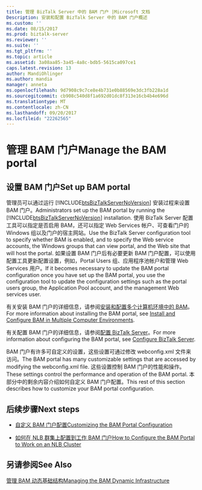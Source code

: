 ```yaml
---
title: 管理 BizTalk Server 中的 BAM 门户 |Microsoft 文档
Description: 安装和配置 BizTalk Server 中的 BAM 门户概述
ms.custom: ''
ms.date: 08/15/2017
ms.prod: biztalk-server
ms.reviewer: ''
ms.suite: ''
ms.tgt_pltfrm: ''
ms.topic: article
ms.assetid: 3a08aa85-3a45-4a8c-bdb5-5615ca097ce1
caps.latest.revision: 13
author: MandiOhlinger
ms.author: mandia
manager: anneta
ms.openlocfilehash: 9d7908c9c7ce8e4b731e0b88569e3dc3fb228a1d
ms.sourcegitcommit: cb908c540d8f1a692d01dc8f313e16cb4b4e696d
ms.translationtype: MT
ms.contentlocale: zh-CN
ms.lasthandoff: 09/20/2017
ms.locfileid: "22262565"
---
```

# <a name="manage-the-bam-portal"></a><span data-ttu-id="634b1-103">管理 BAM 门户</span><span class="sxs-lookup"><span data-stu-id="634b1-103">Manage the BAM portal</span></span>

## <a name="set-up-bam-portal"></a><span data-ttu-id="634b1-104">设置 BAM 门户</span><span class="sxs-lookup"><span data-stu-id="634b1-104">Set up BAM portal</span></span>
<span data-ttu-id="634b1-105">管理员可以通过运行 [!INCLUDE[btsBizTalkServerNoVersion](../includes/btsbiztalkservernoversion-md.md)] 安装过程来设置 BAM 门户。</span><span class="sxs-lookup"><span data-stu-id="634b1-105">Administrators set up the BAM portal by running the [!INCLUDE[btsBizTalkServerNoVersion](../includes/btsbiztalkservernoversion-md.md)] installation.</span></span> <span data-ttu-id="634b1-106">使用 BizTalk Server 配置工具可以指定是否启用 BAM，还可以指定 Web Services 帐户、可查看门户的 Windows 组以及门户的宿主网站。</span><span class="sxs-lookup"><span data-stu-id="634b1-106">Use the BizTalk Server configuration tool to specify whether BAM is enabled, and to specify the Web service accounts, the Windows groups that can view portal, and the Web site that will host the portal.</span></span> <span data-ttu-id="634b1-107">如果设置 BAM 门户后有必要更新 BAM 门户配置，可以使用配置工具更新配置设置，例如，Portal Users 组、应用程序池帐户和管理 Web Services 用户。</span><span class="sxs-lookup"><span data-stu-id="634b1-107">If it becomes necessary to update the BAM portal configuration once you have set up the BAM portal, you use the configuration tool to update the configuration settings such as the portal users group, the Application Pool account, and the management Web services user.</span></span>  
  
 <span data-ttu-id="634b1-108">有关安装 BAM 门户的详细信息，请参阅[安装和配置多个计算机环境中的 BAM](http://social.technet.microsoft.com/wiki/contents/articles/1888.install-and-configure-bam-business-activity-monitoring-in-a-multi-computer-environment.aspx)。</span><span class="sxs-lookup"><span data-stu-id="634b1-108">For more information about installing the BAM portal, see [Install and Configure BAM in Multiple Computer Environments](http://social.technet.microsoft.com/wiki/contents/articles/1888.install-and-configure-bam-business-activity-monitoring-in-a-multi-computer-environment.aspx).</span></span>  
  
 <span data-ttu-id="634b1-109">有关配置 BAM 门户的详细信息，请参阅[配置 BizTalk Server](../install-and-config-guides/configure-biztalk-server.md)。</span><span class="sxs-lookup"><span data-stu-id="634b1-109">For more information about configuring the BAM portal, see [Configure BizTalk Server](../install-and-config-guides/configure-biztalk-server.md).</span></span>
  
 <span data-ttu-id="634b1-110">BAM 门户有许多可自定义的设置，这些设置可通过修改 webconfig.xml 文件来访问。</span><span class="sxs-lookup"><span data-stu-id="634b1-110">The BAM portal has many customizable settings that are accessed by modifying the webconfig.xml file.</span></span> <span data-ttu-id="634b1-111">这些设置控制 BAM 门户的性能和操作。</span><span class="sxs-lookup"><span data-stu-id="634b1-111">These settings control the performance and operation of the BAM portal.</span></span> <span data-ttu-id="634b1-112">本部分中的剩余内容介绍如何自定义 BAM 门户配置。</span><span class="sxs-lookup"><span data-stu-id="634b1-112">This rest of this section describes how to customize your BAM portal configuration.</span></span>  
  
## <a name="next-steps"></a><span data-ttu-id="634b1-113">后续步骤</span><span class="sxs-lookup"><span data-stu-id="634b1-113">Next steps</span></span> 
  
-   [<span data-ttu-id="634b1-114">自定义 BAM 门户配置</span><span class="sxs-lookup"><span data-stu-id="634b1-114">Customizing the BAM Portal Configuration</span></span>](../core/customizing-the-bam-portal-configuration.md)  
  
-   [<span data-ttu-id="634b1-115">如何在 NLB 群集上配置到工作 BAM 门户</span><span class="sxs-lookup"><span data-stu-id="634b1-115">How to Configure the BAM Portal to Work on an NLB Cluster</span></span>](../core/how-to-configure-the-bam-portal-to-work-on-an-nlb-cluster.md)  
  
## <a name="see-also"></a><span data-ttu-id="634b1-116">另请参阅</span><span class="sxs-lookup"><span data-stu-id="634b1-116">See Also</span></span>  
 [<span data-ttu-id="634b1-117">管理 BAM 动态基础结构</span><span class="sxs-lookup"><span data-stu-id="634b1-117">Managing the BAM Dynamic Infrastructure</span></span>](../core/managing-the-bam-dynamic-infrastructure.md)